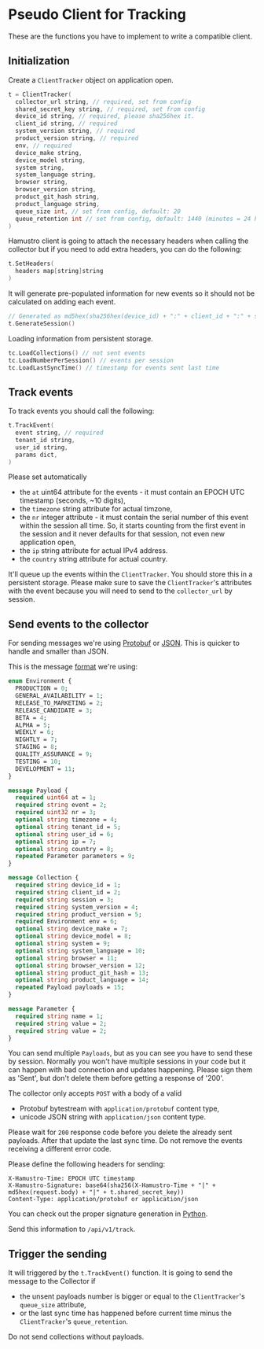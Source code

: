 # Pseudo Client for Tracking

These are the functions you have to implement to write a compatible client.

## Initialization

Create a `ClientTracker` object on application open.

```cpp
t = ClientTracker(
  collector_url string, // required, set from config
  shared_secret_key string, // required, set from config
  device_id string, // required, please sha256hex it.
  client_id string, // required
  system_version string, // required
  product_version string, // required
  env, // required
  device_make string,
  device_model string,
  system string,
  system_language string,
  browser string,
  browser_version string,
  product_git_hash string,
  product_language string,
  queue_size int, // set from config, default: 20
  queue_retention int // set from config, default: 1440 (minutes = 24 hours)
)
```

Hamustro client is going to attach the necessary headers when calling the collector but if you need to add extra headers, you can do the following:

```cpp
t.SetHeaders(
  headers map[string]string
)
```

It will generate pre-populated information for new events so it should not be calculated on adding each event.

```cpp
// Generated as md5hex(sha256hex(device_id) + ":" + client_id + ":" + system_version + ":" + product_version + ":" + env)
t.GenerateSession()
```

Loading information from persistent storage.

```cpp
tc.LoadCollections() // not sent events
tc.LoadNumberPerSession() // events per session
tc.LoadLastSyncTime() // timestamp for events sent last time
```

## Track events

To track events you should call the following:

```cpp
t.TrackEvent(
  event string, // required
  tenant_id string,
  user_id string,
  params dict,
)
```

Please set automatically 
- the `at` uint64 attribute for the events - it must contain an EPOCH UTC timestamp (seconds, ~10 digits),
- the `timezone` string attribute for actual timzone,
- the `nr` integer attribute - it must contain the serial number of this event within the session all time. So, it starts counting from the first event in the session and it never defaults for that session, not even new application open,
- the `ip` string attribute for actual IPv4 address.
- the `country` string attribute for actual country.

It'll queue up the events within the `ClientTracker`. You should store this in a persistent storage. Please make sure to save the `ClientTracker`'s attributes with the event because you will need to send to the `collector_url` by session.

## Send events to the collector

For sending messages we're using [Protobuf](https://developers.google.com/protocol-buffers/?hl=en) or [JSON](http://www.json.org). This is quicker to handle and smaller than JSON.

This is the message [format](../proto/payload.proto) we're using:

```protobuf
enum Environment {
  PRODUCTION = 0;
  GENERAL_AVAILABILITY = 1;
  RELEASE_TO_MARKETING = 2;
  RELEASE_CANDIDATE = 3;
  BETA = 4;
  ALPHA = 5;
  WEEKLY = 6;
  NIGHTLY = 7;
  STAGING = 8;
  QUALITY_ASSURANCE = 9;
  TESTING = 10;
  DEVELOPMENT = 11;
}

message Payload {
  required uint64 at = 1;
  required string event = 2;
  required uint32 nr = 3;
  optional string timezone = 4;
  optional string tenant_id = 5;
  optional string user_id = 6;
  optional string ip = 7;
  optional string country = 8;
  repeated Parameter parameters = 9;
}

message Collection {
  required string device_id = 1;
  required string client_id = 2;
  required string session = 3;
  required string system_version = 4;
  required string product_version = 5;
  required Environment env = 6;
  optional string device_make = 7;
  optional string device_model = 8;
  optional string system = 9;
  optional string system_language = 10;
  optional string browser = 11;
  optional string browser_version = 12;
  optional string product_git_hash = 13;
  optional string product_language = 14;
  repeated Payload payloads = 15;
}

message Parameter {
  required string name = 1;
  required string value = 2;
  required string value = 2;
}
```

You can send multiple `Payloads`, but as you can see you have to send these by session. Normally you won't have multiple sessions in your code but it can happen with bad connection and updates happening. Please sign them as 'Sent', but don't delete them before getting a response of '200'.

The collector only accepts `POST` with a body of a valid 
- Protobuf bytestream with `application/protobuf` content type,
- unicode JSON string with `application/json` content type. 

Please wait for `200` response code before you delete the already sent payloads. After that update the last sync time. Do not remove the events receiving a different error code.

Please define the following headers for sending:

```
X-Hamustro-Time: EPOCH UTC timestamp
X-Hamustro-Signature: base64(sha256(X-Hamustro-Time + "|" + md5hex(request.body) + "|" + t.shared_secret_key))
Content-Type: application/protobuf or application/json
```

You can check out the proper signature generation in [Python](https://github.com/wunderlist/hamustro/blob/master/utils/message.py#L57-L62).

Send this information to `/api/v1/track`.

## Trigger the sending

It will triggered by the `t.TrackEvent()` function. It is going to send the message to the Collector if
- the unsent payloads number is bigger or equal to the `ClientTracker`'s `queue_size` attribute,
- or the last sync time has happened before current time minus the `ClientTracker`'s `queue_retention`.

Do not send collections without payloads.
